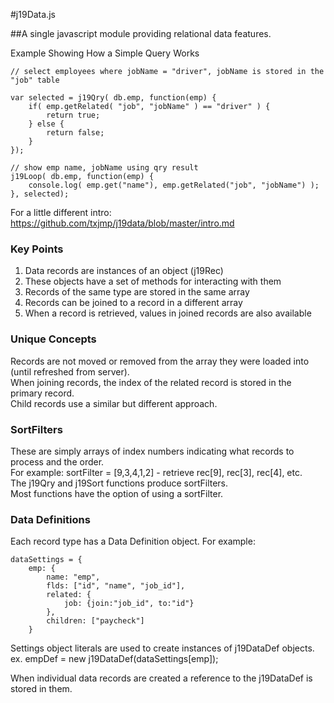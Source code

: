 #j19Data.js

##A single javascript module providing relational data features.  

Example Showing How a Simple Query Works  

```
// select employees where jobName = "driver", jobName is stored in the "job" table

var selected = j19Qry( db.emp, function(emp) {
    if( emp.getRelated( "job", "jobName" ) == "driver" ) {
        return true; 
    } else {
        return false;
    }
});

// show emp name, jobName using qry result
j19Loop( db.emp, function(emp) {
    console.log( emp.get("name"), emp.getRelated("job", "jobName") );
}, selected);

```

For a little different intro: https://github.com/txjmp/j19data/blob/master/intro.md  
  
### Key Points  
1. Data records are instances of an object (j19Rec)  
2. These objects have a set of methods for interacting with them  
3. Records of the same type are stored in the same array  
4. Records can be joined to a record in a different array  
5. When a record is retrieved, values in joined records are also available
  
### Unique Concepts   
Records are not moved or removed from the array they were loaded into (until refreshed from server).  
When joining records, the index of the related record is stored in the primary record.  
Child records use a similar but different approach.  

### SortFilters  
These are simply arrays of index numbers indicating what records to process and the order.   
For example: sortFilter = [9,3,4,1,2] - retrieve rec[9], rec[3], rec[4], etc.  
The j19Qry and j19Sort functions produce sortFilters.  
Most functions have the option of using a sortFilter.  

### Data Definitions  
    
Each record type has a Data Definition object. For example:  

```
dataSettings = {
	emp: {  
		name: "emp",  
		flds: ["id", "name", "job_id"],
		related: {
			job: {join:"job_id", to:"id"}
		},
		children: ["paycheck"]
	}
```
Settings object literals are used to create instances of j19DataDef objects.  
ex. empDef = new j19DataDef(dataSettings[emp]);  

When individual data records are created a reference to the j19DataDef is stored in them.  
  

